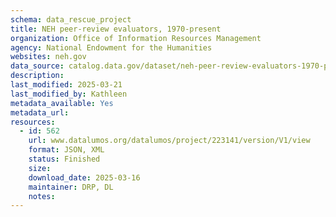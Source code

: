 ```yaml
---
schema: data_rescue_project 
title: NEH peer-review evaluators, 1970-present
organization: Office of Information Resources Management
agency: National Endowment for the Humanities
websites: neh.gov
data_source: catalog.data.gov/dataset/neh-peer-review-evaluators-1970-present
description: 
last_modified: 2025-03-21
last_modified_by: Kathleen
metadata_available: Yes
metadata_url: 
resources:
  - id: 562
    url: www.datalumos.org/datalumos/project/223141/version/V1/view
    format: JSON, XML
    status: Finished
    size: 
    download_date: 2025-03-16
    maintainer: DRP, DL
    notes: 
---
```

